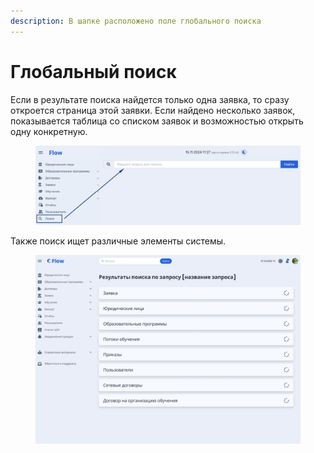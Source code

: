 ```yaml
---
description: В шапке расположено поле глобального поиска
---
```


# Глобальный поиск

Если в результате поиска найдется только одна заявка, то сразу откроется страница этой заявки. Если найдено несколько заявок, показывается таблица со списком заявок и возможностью открыть одну конкретную.

<figure><img src="../.gitbook/assets/image (91).png" alt=""><figcaption></figcaption></figure>

Также поиск ищет различные элементы системы.

<figure><img src="../.gitbook/assets/image (92).png" alt=""><figcaption></figcaption></figure>
